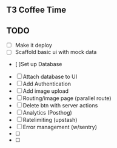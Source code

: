 ## T3 Coffee Time

## TODO
- [ ] Make it deploy
- [ ] Scaffold basic ui with mock data  
- [ ]Set up Database
- [ ] Attach database to UI
- [ ] Add Authentication 
- [ ] Add image upload
- [ ] Routing/image page (parallel route)
- [ ] Delete btn with server actions
- [ ] Analytics (Posthog)
- [ ] Ratelimiting (upstash)
- [ ] Error management (w/sentry)
- [ ]
- [ ]